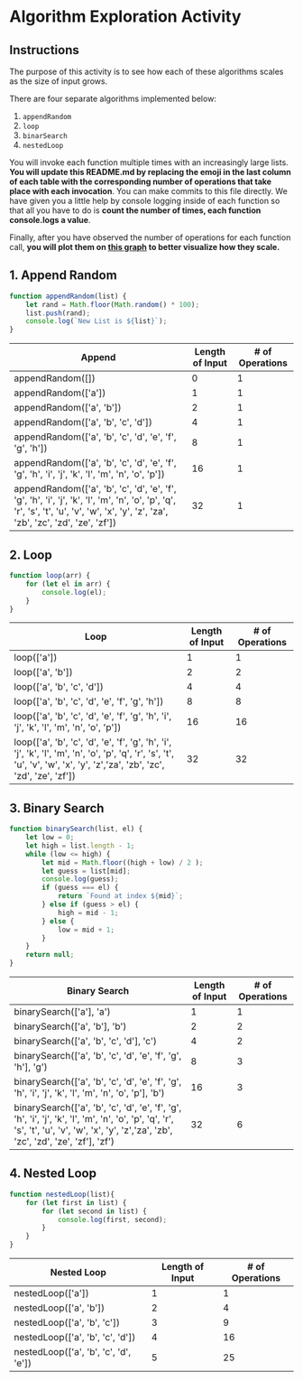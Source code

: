 # Algorithm Exploration Activity

## Instructions

The purpose of this activity is to see how each of these algorithms scales as the size of input grows.

There are four separate algorithms implemented below:

1. `appendRandom`
2. `loop`
3. `binarSearch`
4. `nestedLoop`

You will invoke each function multiple times with an increasingly large lists. **You will update this README.md by replacing the emoji in the last column of each table with the corresponding number of operations that take place with each invocation**. You can make commits to this file directly. We have given you a little help by console logging inside of each function so that all you have to do is **count the number of times, each function console.logs a value**.

Finally, after you have observed the number of operations for each function call, **you will plot them on [this graph](https://www.desmos.com/calculator/rlh5wglbky) to better visualize how they scale.**

## 1. Append Random

```js
function appendRandom(list) {
    let rand = Math.floor(Math.random() * 100);
    list.push(rand);
    console.log(`New List is ${list}`);
}
```

| Append                                                                                                                                                                               | Length of Input | # of Operations |
|--------------------------------------------------------------------------------------------------------------------------------------------------------------------------------------|-----------------|-----------------|
| appendRandom([])                                                                                                                                                                     | 0               | 1               |
| appendRandom(['a'])                                                                                                                                                                  | 1               | 1               |
| appendRandom(['a', 'b'])                                                                                                                                                            | 2               |1               |
| appendRandom(['a', 'b', 'c', 'd'])                                                                                                                                                  | 4               | 1               |
| appendRandom(['a', 'b', 'c', 'd', 'e', 'f', 'g', 'h'])                                                                                                                              | 8               | 1               |
| appendRandom(['a', 'b', 'c', 'd', 'e', 'f', 'g', 'h', 'i', 'j', 'k', 'l', 'm', 'n', 'o', 'p'])                                                                                      | 16              | 1               |
| appendRandom(['a', 'b', 'c', 'd', 'e', 'f', 'g', 'h', 'i', 'j', 'k', 'l', 'm', 'n', 'o', 'p', 'q', 'r', 's', 't', 'u', 'v', 'w', 'x', 'y', 'z', 'za', 'zb', 'zc', 'zd', 'ze', 'zf']) | 32              | 1               |


## 2. Loop

```js
function loop(arr) {
    for (let el in arr) {
        console.log(el);
    }
}
```

| Loop                                                                                                                                                                        | Length of Input | # of Operations |
|-----------------------------------------------------------------------------------------------------------------------------------------------------------------------------|-----------------|-----------------|
| loop(['a'])                                                                                                                                                                 | 1               | 1               |
| loop(['a', 'b'])                                                                                                                                                            | 2               | 2               |
| loop(['a', 'b', 'c', 'd'])                                                                                                                                                  | 4               | 4               |
| loop(['a', 'b', 'c', 'd', 'e', 'f', 'g', 'h'])                                                                                                                              | 8               | 8               |
| loop(['a', 'b', 'c', 'd', 'e', 'f', 'g', 'h', 'i', 'j', 'k', 'l', 'm', 'n', 'o', 'p'])                                                                                      | 16              | 16               |
| loop(['a', 'b', 'c', 'd', 'e', 'f', 'g', 'h', 'i', 'j', 'k', 'l', 'm', 'n', 'o', 'p', 'q', 'r', 's', 't', 'u', 'v', 'w', 'x', 'y', 'z','za', 'zb', 'zc', 'zd', 'ze', 'zf']) | 32              | 32               |

## 3. Binary Search

```js
function binarySearch(list, el) {
    let low = 0;
    let high = list.length - 1;
    while (low <= high) {
        let mid = Math.floor((high + low) / 2 );
        let guess = list[mid];
        console.log(guess);
        if (guess === el) {
            return `Found at index ${mid}`;
        } else if (guess > el) {
            high = mid - 1;
        } else {
            low = mid + 1;
        }
    }
    return null;
}
```

| Binary Search                                                                                                                                                                              | Length of Input | # of Operations |
|--------------------------------------------------------------------------------------------------------------------------------------------------------------------------------------------|-----------------|-----------------|
| binarySearch(['a'], 'a')                                                                                                                                                                  | 1               | 1               |
| binarySearch(['a', 'b'], 'b')                                                                                                                                                             | 2               | 2               |
| binarySearch(['a', 'b', 'c', 'd'], 'c')                                                                                                                                                   | 4               | 2               |
| binarySearch(['a', 'b', 'c', 'd', 'e', 'f', 'g', 'h'], 'g')                                                                                                                               | 8               | 3               |
| binarySearch(['a', 'b', 'c', 'd', 'e', 'f', 'g', 'h', 'i', 'j', 'k', 'l', 'm', 'n', 'o', 'p'], 'b')                                                                                       | 16              | 3               |
| binarySearch(['a', 'b', 'c', 'd', 'e', 'f', 'g', 'h', 'i', 'j', 'k', 'l', 'm', 'n', 'o', 'p', 'q', 'r', 's', 't', 'u', 'v', 'w', 'x', 'y', 'z','za', 'zb', 'zc', 'zd', 'ze', 'zf'], 'zf') | 32              | 6               |

## 4. Nested Loop

```js
function nestedLoop(list){
    for (let first in list) {
        for (let second in list) {
            console.log(first, second);
        }
    }
}
```

| Nested Loop                           | Length of Input | #  of Operations |
|---------------------------------------|-----------------|------------------|
| nestedLoop(['a'])                     | 1               | 1                |
| nestedLoop(['a', 'b'])                | 2               | 4                |
| nestedLoop(['a', 'b', 'c'])           | 3               | 9                |
| nestedLoop(['a', 'b', 'c', 'd'])      | 4               | 16                |
| nestedLoop(['a', 'b', 'c', 'd', 'e']) | 5               | 25                |
